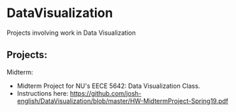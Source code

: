 # DataVisualization
Projects involving work in Data Visualization
## Projects:
Midterm:  
- Midterm Project for NU's EECE 5642: Data Visualization Class.  
- Instructions here: https://github.com/josh-english/DataVisualization/blob/master/HW-MidtermProject-Spring19.pdf

